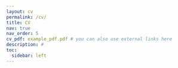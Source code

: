 ```yaml
---
layout: cv
permalink: /cv/
title: CV
nav: true
nav_order: 5
cv_pdf: example_pdf.pdf # you can also use external links here
description: #
toc:
  sidebar: left
---
```

